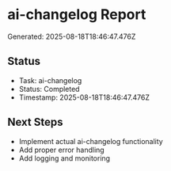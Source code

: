 # ai-changelog Report

Generated: 2025-08-18T18:46:47.476Z

## Status
- Task: ai-changelog
- Status: Completed
- Timestamp: 2025-08-18T18:46:47.476Z

## Next Steps
- Implement actual ai-changelog functionality
- Add proper error handling
- Add logging and monitoring
